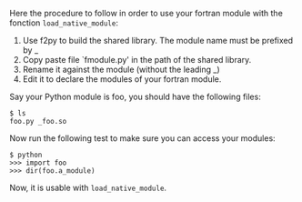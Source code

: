 Here the procedure to follow in order to use your fortran
module with the fonction `load_native_module`:

1.  Use f2py  to  build the  shared  library. The  module  name must  be
prefixed by _
1.  Copy paste file `fmodule.py' in the path of the shared library.
1.  Rename it against the module (without the leading _)
1.  Edit it to declare the modules of your fortran module.

Say your Python module is foo, you should have the following files:

    $ ls
    foo.py _foo.so

Now run the following test to make sure you can access your modules:

    $ python
    >>> import foo
    >>> dir(foo.a_module)

Now, it is usable with `load_native_module`.
